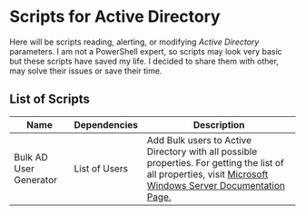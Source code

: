 # Scripts for Active Directory
Here will be scripts reading, alerting, or modifying *Active Directory* parameters. I am not a PowerShell expert, so scripts may look very basic but these scripts have saved my life. I decided to share them with other, may solve their issues or save their time.

## List of Scripts

| Name | Dependencies | Description |
|------|--------------|-------------|
|Bulk AD User Generator | List of Users | Add Bulk users to Active Directory with all possible properties. For getting the list of all properties, visit [Microsoft Windows Server Documentation Page.](https://docs.microsoft.com/en-us/powershell/module/addsadministration/new-aduser?view=win10-ps)
